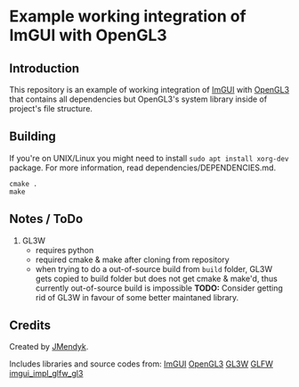 # Example working integration of ImGUI with OpenGL3

## Introduction

This repository is an example of working integration of [ImGUI](https://github.com/ocornut/imgui) with [OpenGL3](https://www.opengl.org/) that contains all dependencies but OpenGL3's system library inside of project's file structure.

## Building

If you're on UNIX/Linux you might need to install `sudo apt install xorg-dev` package.
For more information, read dependencies/DEPENDENCIES.md.

```
cmake .
make
```

## Notes / ToDo

1. GL3W
    - requires python
    - required cmake & make after cloning from repository
    - when trying to do a out-of-source build from `build` folder, GL3W gets 
      copied to build folder but does not get cmake & make'd, thus currently
      out-of-source build is impossible
    **TODO:** Consider getting rid of GL3W in favour of some better maintaned library.

## Credits
Created by [JMendyk](https://github.com/JMendyk).

Includes libraries and source codes from:
[ImGUI](https://github.com/ocornut/imgui)
[OpenGL3](https://www.opengl.org/)
[GL3W](https://github.com/skaslev/gl3w)
[GLFW](https://github.com/glfw/glfw)
[imgui\_impl\_glfw\_gl3](https://github.com/ocornut/imgui)
